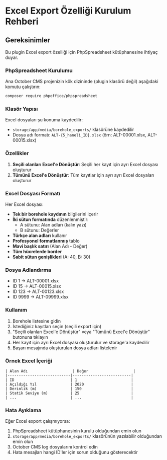 # Excel Export Özelliği Kurulum Rehberi

## Gereksinimler

Bu plugin Excel export özelliği için PhpSpreadsheet kütüphanesine ihtiyaç duyar.

### PhpSpreadsheet Kurulumu

Ana October CMS projenizin kök dizininde (plugin klasörü değil) aşağıdaki komutu çalıştırın:

```bash
composer require phpoffice/phpspreadsheet
```

### Klasör Yapısı

Excel dosyaları şu konuma kaydedilir:
- `storage/app/media/borehole_exports/` klasörüne kaydedilir
- Dosya adı formatı: `ALT-{5_haneli_ID}.xlsx` (örn: ALT-00001.xlsx, ALT-00015.xlsx)

### Özellikler

1. **Seçili olanları Excel'e Dönüştür**: Seçili her kayıt için ayrı Excel dosyası oluşturur
2. **Tümünü Excel'e Dönüştür**: Tüm kayıtlar için ayrı ayrı Excel dosyaları oluşturur

### Excel Dosyası Formatı

Her Excel dosyası:
- **Tek bir borehole kaydının** bilgilerini içerir
- **İki sütun formatında** düzenlenmiştir:
  - A sütunu: Alan adları (kalın yazı)
  - B sütunu: Değerler
- **Türkçe alan adları** kullanır
- **Profesyonel formatlanmış** tablo
- **Mavi başlık satırı** (Alan Adı - Değer)
- **Tüm hücrelerde border**
- **Sabit sütun genişlikleri** (A: 40, B: 30)

### Dosya Adlandırma

- ID 1 → ALT-00001.xlsx
- ID 15 → ALT-00015.xlsx
- ID 123 → ALT-00123.xlsx
- ID 9999 → ALT-09999.xlsx

### Kullanım

1. Borehole listesine gidin
2. İstediğiniz kayıtları seçin (seçili export için)
3. "Seçili olanları Excel'e Dönüştür" veya "Tümünü Excel'e Dönüştür" butonuna tıklayın
4. Her kayıt için ayrı Excel dosyası oluşturulur ve storage'a kaydedilir
5. Başarı mesajında oluşturulan dosya adları listelenir

### Örnek Excel İçeriği

```
| Alan Adı                    | Değer                    |
|----------------------------|--------------------------|
| ID                         | 1                        |
| Açıldığı Yıl               | 2020                     |
| Derinlik (m)               | 150                      |
| Statik Seviye (m)          | 25                       |
| ...                        | ...                      |
```

### Hata Ayıklama

Eğer Excel export çalışmıyorsa:
1. PhpSpreadsheet kütüphanesinin kurulu olduğundan emin olun
2. `storage/app/media/borehole_exports/` klasörünün yazılabilir olduğundan emin olun
3. October CMS log dosyalarını kontrol edin
4. Hata mesajları hangi ID'ler için sorun olduğunu gösterecektir
